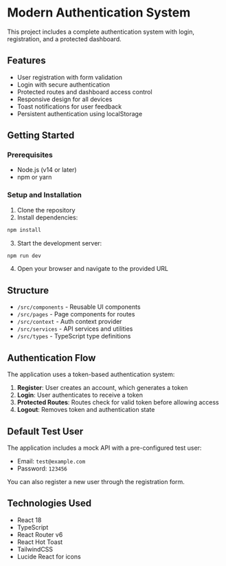 # Modern Authentication System

This project includes a complete authentication system with login, registration, and a protected dashboard.

## Features

- User registration with form validation
- Login with secure authentication
- Protected routes and dashboard access control
- Responsive design for all devices
- Toast notifications for user feedback
- Persistent authentication using localStorage

## Getting Started

### Prerequisites

- Node.js (v14 or later)
- npm or yarn

### Setup and Installation

1. Clone the repository
2. Install dependencies:

```bash
npm install
```

3. Start the development server:

```bash
npm run dev
```

4. Open your browser and navigate to the provided URL

## Structure

- `/src/components` - Reusable UI components
- `/src/pages` - Page components for routes
- `/src/context` - Auth context provider
- `/src/services` - API services and utilities
- `/src/types` - TypeScript type definitions

## Authentication Flow

The application uses a token-based authentication system:

1. **Register**: User creates an account, which generates a token
2. **Login**: User authenticates to receive a token
3. **Protected Routes**: Routes check for valid token before allowing access
4. **Logout**: Removes token and authentication state

## Default Test User

The application includes a mock API with a pre-configured test user:

- Email: `test@example.com`
- Password: `123456`

You can also register a new user through the registration form.

## Technologies Used

- React 18
- TypeScript
- React Router v6
- React Hot Toast
- TailwindCSS
- Lucide React for icons